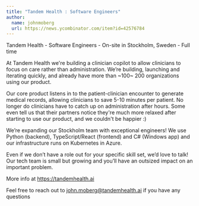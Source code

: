 ```yaml
---
title: "Tandem Health : Software Engineers"
author:
  name: johnmoberg
  url: https://news.ycombinator.com/item?id=42576784
---
```

Tandem Health - Software Engineers - On-site in Stockholm, Sweden - Full time

At Tandem Health we&#x27;re building a clinician copilot to allow clinicians to focus on care rather than administration. We’re building, launching and iterating quickly, and already have more than ~100~ 200 organizations using our product.

Our core product listens in to the patient-clinician encounter to generate medical records, allowing clinicians to save 5-10 minutes per patient. No longer do clinicians have to catch up on administration after hours. Some even tell us that their partners notice they&#x27;re much more relaxed after starting to use our product, and we couldn&#x27;t be happier :)

We’re expanding our Stockholm team with exceptional engineers! We use Python (backend), TypeScript&#x2F;React (frontend) and C# (Windows app) and our infrastructure runs on Kubernetes in Azure.

Even if we don’t have a role out for your specific skill set, we’d love to talk! Our tech team is small but growing and you’ll have an outsized impact on an important problem.

More info at <a href="https:&#x2F;&#x2F;tandemhealth.ai" rel="nofollow">https:&#x2F;&#x2F;tandemhealth.ai</a>

Feel free to reach out to john.moberg@tandemhealth.ai if you have any questions
<JobApplication />
